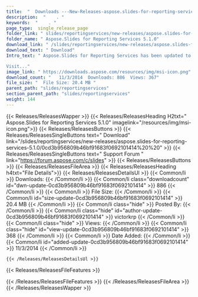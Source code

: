 ```yaml
---
title:  "  Downloads ---New-Releases-aspose.slides-for-reporting-services-5.1.0 . " 
description:  "    . " 
keywords:  "    . " 
page_type:  single_release_page
folder_link: " slides/reportingservices/new-releases/aspose.slides-for-reporting-services-5.1.0/"
folder_name: " Aspose.Slides for Reporting Services 5.1.0"
download_link: " /slides/reportingservices/new-releases/aspose.slides-for-reporting-services-5.1.0/0cd3b956809b46bf91683f0692101414"
download_text: " Download"
Intro_text: " Aspose.Slides for Reporting Services has been updated to version 5.1.0.

Visit..."
image_link: " https://downloads.aspose.com/resources/img/msi-icon.png"
download_count: "   11/3/2014  Downloads: 886  Views: 367"
file_size: "  File Size: 20.4 MB "
parent_path: "slides/reportingservices"
section_parent_path: "slides/reportingservices"
weight: 144 
---
```


{{< Releases/ReleasesWapper >}}
  {{< Releases/ReleasesHeading H2txt=" Aspose.Slides for Reporting Services 5.1.0" imagelink="/resources/img/msi-icon.png">}}
  {{< Releases/ReleasesButtons >}}
    {{< Releases/ReleasesSingleButtons text=" Download" link="/slides/reportingservices/new-releases/aspose.slides-for-reporting-services-5.1.0/0cd3b956809b46bf91683f0692101414%20%20" >}}
    {{< Releases/ReleasesSingleButtons text=" Support Forum " link="https://forum.aspose.com/c/slides" >}}
  {{< Releases/ReleasesButtons >}}
  {{< Releases/ReleasesFileArea >}}
    {{< Releases/ReleasesHeading h4txt="File Details">}}
    {{< Releases/ReleasesDetailsUl >}}
            {{< Common/li  >}} Downloads: {{< /Common/li >}} 
      {{< Common/li class="downloadcount" id="dwn-update-0cd3b956809b46bf91683f0692101414" >}} 886 {{< /Common/li >}} 
      {{< Common/li  >}} File Size: {{< /Common/li >}} 
      {{< Common/li id="size-update-0cd3b956809b46bf91683f0692101414" >}} 20.4 MB {{< /Common/li >}} 
      {{< Common/li  class="hide" >}} Posted By: {{< /Common/li >}} 
      {{< Common/li class="hide" id="author-update-0cd3b956809b46bf91683f0692101414" >}} victorkrp {{< /Common/li >}} 
      {{< Common/li class="hide"  >}} Views: {{< /Common/li >}} 
      {{< Common/li class="hide" id="view-update-0cd3b956809b46bf91683f0692101414" >}} 368 {{< /Common/li >}} 
      {{< Common/li  >}} Date Added: {{< /Common/li >}} 
      {{< Common/li id="added-update-0cd3b956809b46bf91683f0692101414" >}} 11/3/2014 {{< /Common/li >}} 

    {{< /Releases/ReleasesDetailsUl >}}

  {{< Releases/ReleasesFileFeatures >}}
      
  {{< /Releases/ReleasesFileFeatures >}}
 {{< /Releases/ReleasesFileArea >}}
{{< /Releases/ReleasesWapper >}}


